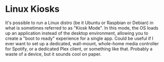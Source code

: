 # Linux Kiosks

It's possible to run a Linux distro (be it Ubuntu or Raspbian or Debian) in what is sometimes referred to as "Kiosk Mode". In this mode, the OS loads up an application instead of the desktop environment, allowing you to create a "boot to ready" experience for a single app. Could be useful if I ever want to set up a dedicated, wall-mount, whole-home media controller for Spotify, or a dedicated Plex client, or something like that. Probably a waste of a device, but it sounds cool on paper.
